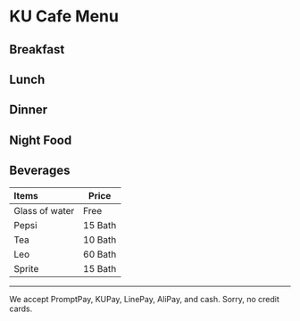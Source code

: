 # KU Cafe Menu


## Breakfast


## Lunch 


## Dinner


## Night Food


## Beverages
| Items | Price | 
|:----------|-----------|
| Glass of water | Free|
| Pepsi | 15 Bath | 
| Tea | 10 Bath| 
| Leo | 60 Bath| 
| Sprite | 15 Bath| 



---

We accept PromptPay, KUPay, LinePay, AliPay, and cash. Sorry, no credit cards.
